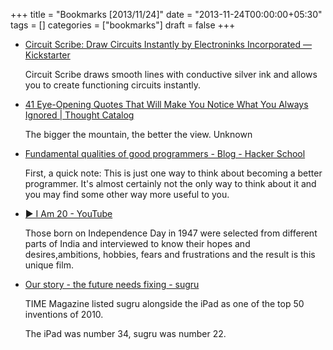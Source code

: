 +++
title = "Bookmarks [2013/11/24]"
date = "2013-11-24T00:00:00+05:30"
tags = []
categories = ["bookmarks"]
draft = false
+++

-   [Circuit Scribe: Draw Circuits Instantly by Electroninks Incorporated — Kickstarter](http://www.kickstarter.com/projects/electroninks/circuit-scribe-draw-circuits-instantly)

    Circuit Scribe draws smooth lines with conductive silver ink and
    allows you to create functioning circuits instantly.

-   [41 Eye-Opening Quotes That Will Make You Notice What You Always Ignored | Thought Catalog](http://thoughtcatalog.com/brandon-gorrell/2013/11/41-eye-opening-quotes-that-will-make-you-notice-what-you-always-ignored/)

    The bigger the mountain, the better the view. Unknown

-   [Fundamental qualities of good programmers - Blog - Hacker School](https://www.hackerschool.com/blog/27-fundamental-qualities-of-good-programmers)

    First, a quick note: This is just one way to think about becoming a
    better programmer. It's almost certainly not the only way to think
    about it and you may find some other way more useful to you.

-   [▶ I Am 20 - YouTube](http://www.youtube.com/watch?v=QTkvs1LNu5A)

    Those born on Independence Day in 1947 were selected from different
    parts of India and interviewed to know their hopes and
    desires,ambitions, hobbies, fears and frustrations and the result is
    this unique film.

-   [Our story - the future needs fixing - sugru](http://sugru.com/story)

    TIME Magazine listed sugru alongside the iPad as one of the top 50
    inventions of 2010.

    The iPad was number 34, sugru was number 22.
